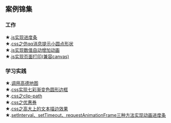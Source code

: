 ## 案例锦集
### 工作
★.[js实现进度条](https://yourshero.github.io/demos/work/work1.html)  
★.[css之仿qq消息提示小圆点形状](https://yourshero.github.io/demos/work/work2.html)  
★.[js实现数值自动增加动画](https://yourshero.github.io/demos/work/work3.html)  
★.[js实现页面打印(兼容canvas)](https://yourshero.github.io/demos/work/work4.html)  
### 学习实践
★.[调用高德地图](https://yourshero.github.io/demos/study/根据经纬度自动定位.html)  
★.[css实现七彩渐变色圆形边框](https://yourshero.github.io/demos/css动画效果/example1.html)  
★.[css之clip-path](https://yourshero.github.io/demos/study/study1.html)  
★.[css之优惠券](https://yourshero.github.io/demos/study/study2.html)  
★.[css之高大上的文本描边效果](https://yourshero.github.io/demos/study/study3.html)  
★.[setInterval、setTimeout、requestAnimationFrame三种方法实现动画进度条](https://yourshero.github.io/demos/study/study4.html)  

